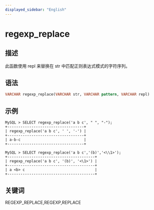 ```yaml
---
displayed_sidebar: "English"
---
```


# regexp_replace

## 描述

此函数使用 repl 来替换在 str 中匹配正则表达式模式的字符序列。

## 语法

```Haskell
VARCHAR regexp_replace(VARCHAR str, VARCHAR pattern, VARCHAR repl)
```

## 示例

```Plain Text
MySQL > SELECT regexp_replace('a b c', " ", "-");
+-----------------------------------+
| regexp_replace('a b c', ' ', '-') |
+-----------------------------------+
| a-b-c                             |
+-----------------------------------+

MySQL > SELECT regexp_replace('a b c','(b)','<\\1>');
+----------------------------------------+
| regexp_replace('a b c', '(b)', '<\1>') |
+----------------------------------------+
| a <b> c                                |
+----------------------------------------+
```

## 关键词

REGEXP_REPLACE,REGEXP,REPLACE